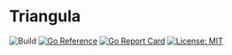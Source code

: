 # Triangula
![Build](https://github.com/RH12503/Triangula/actions/workflows/test.yml/badge.svg)
[![Go Reference](https://pkg.go.dev/badge/github.com/RH12503/Triangula.svg)](https://pkg.go.dev/github.com/RH12503/Triangula)
[![Go Report Card](https://goreportcard.com/badge/github.com/RH12503/Triangula)](https://goreportcard.com/report/github.com/RH12503/Triangula)
[![License: MIT](https://img.shields.io/badge/License-MIT-yellow.svg)](https://opensource.org/licenses/MIT)
